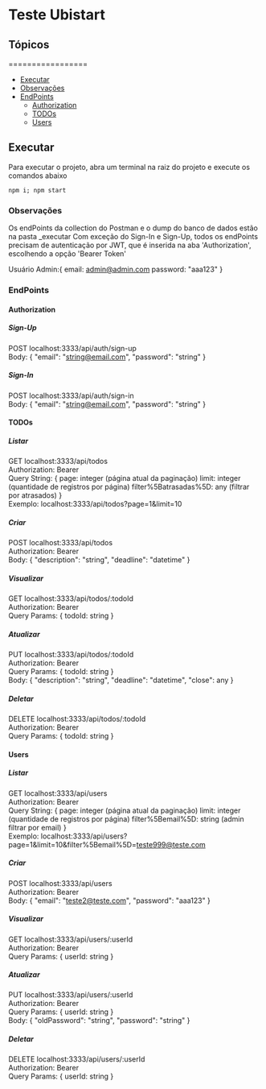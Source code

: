 # Teste Ubistart

## Tópicos
=================
<!--ts-->
* [Executar](#Executar)
* [Observações](#Observações)
* [EndPoints](#EndPoints)
    * [Authorization](#Authorization)
    * [TODOs](#TODOs)
    * [Users](#Users)
<!--te-->
## Executar

Para executar o projeto, abra um terminal na raiz do projeto e execute os comandos abaixo
```nodejs
npm i; npm start
```
### Observações
Os endPoints da collection do Postman e o dump do banco de dados estão na pasta _executar
Com exceção do Sign-In e Sign-Up, todos os endPoints precisam de autenticação por JWT, que é inserida na aba 'Authorization', escolhendo a opção 'Bearer Token'

Usuário Admin:{
    email: admin@admin.com
    password: "aaa123"
}

### EndPoints

#### Authorization
##### Sign-Up
POST localhost:3333/api/auth/sign-up<br>
Body: 
{
    "email": "string@email.com",
    "password": "string"
}

##### Sign-In
POST localhost:3333/api/auth/sign-in<br>
Body: 
{
    "email": "string@email.com",
    "password": "string"
}
#### TODOs
##### Listar
GET localhost:3333/api/todos<br>
Authorization: Bearer<br>
Query String: {
page: integer (página atual da paginação)
limit: integer (quantidade de registros por página)
filter%5Batrasadas%5D: any (filtrar por atrasados)
}<br>
Exemplo: localhost:3333/api/todos?page=1&limit=10
##### Criar
POST localhost:3333/api/todos<br>
Authorization: Bearer<br>
Body: 
{
    "description": "string",
    "deadline": "datetime"
}

##### Visualizar
GET localhost:3333/api/todos/:todoId<br>
Authorization: Bearer<br>
Query Params:
{
    todoId: string
}


##### Atualizar
PUT localhost:3333/api/todos/:todoId<br>
Authorization: Bearer<br>
Query Params:
{
    todoId: string
}<br>
Body: {
    "description": "string",
    "deadline": "datetime",
    "close": any
}

##### Deletar
DELETE localhost:3333/api/todos/:todoId<br>
Authorization: Bearer<br>
Query Params:
{
    todoId: string
}
#### Users
##### Listar
GET localhost:3333/api/users<br>
Authorization: Bearer<br>
Query String: {
page: integer (página atual da paginação)
limit: integer (quantidade de registros por página)
filter%5Bemail%5D: string (admin filtrar por email)
}<br>
Exemplo: localhost:3333/api/users?page=1&limit=10&filter%5Bemail%5D=teste999@teste.com
##### Criar
POST localhost:3333/api/users<br>
Authorization: Bearer<br>
Body: 
{
    "email": "teste2@teste.com",
    "password": "aaa123"
}

##### Visualizar
GET localhost:3333/api/users/:userId<br>
Authorization: Bearer<br>
Query Params:
{
    userId: string
}


##### Atualizar
PUT localhost:3333/api/users/:userId<br>
Authorization: Bearer<br>
Query Params:
{
    userId: string
}<br>
Body: {
    "oldPassword": "string",
    "password": "string"
}

##### Deletar
DELETE localhost:3333/api/users/:userId<br>
Authorization: Bearer<br>
Query Params:
{
    userId: string
}
